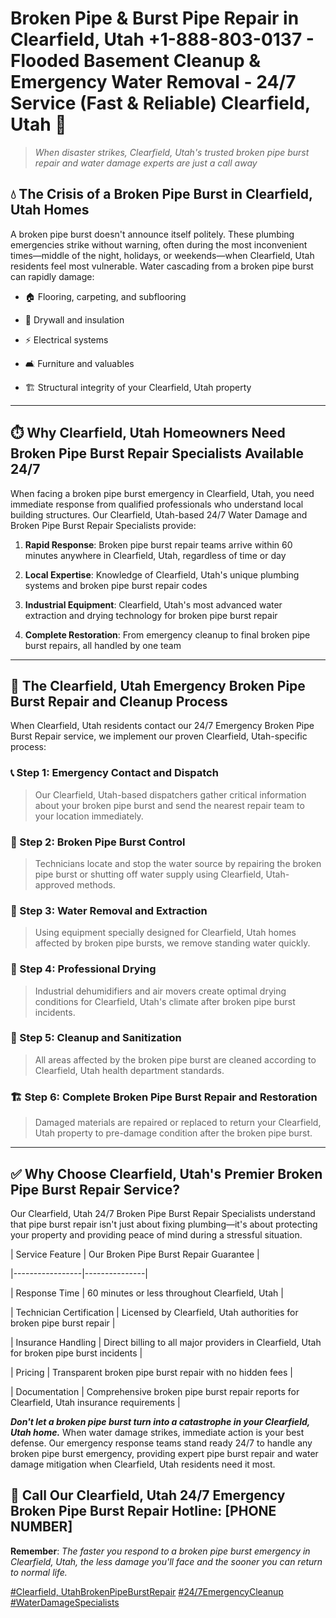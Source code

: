 # Broken Pipe & Burst Pipe Repair in Clearfield, Utah +1-888-803-0137 - Flooded Basement Cleanup & Emergency Water Removal - 24/7 Service (Fast & Reliable) Clearfield, Utah 🚨

> *When disaster strikes, Clearfield, Utah's trusted broken pipe burst repair and water damage experts are just a call away*

## 💧 The Crisis of a Broken Pipe Burst in Clearfield, Utah Homes

A broken pipe burst doesn't announce itself politely. These plumbing emergencies strike without warning, often during the most inconvenient times—middle of the night, holidays, or weekends—when Clearfield, Utah residents feel most vulnerable. Water cascading from a broken pipe burst can rapidly damage:

* 🏠 Flooring, carpeting, and subflooring
* 🧱 Drywall and insulation
* ⚡ Electrical systems
* 🛋️ Furniture and valuables
* 🏗️ Structural integrity of your Clearfield, Utah property

---

## ⏱️ Why Clearfield, Utah Homeowners Need Broken Pipe Burst Repair Specialists Available 24/7

When facing a broken pipe burst emergency in Clearfield, Utah, you need immediate response from qualified professionals who understand local building structures. Our Clearfield, Utah-based 24/7 Water Damage and Broken Pipe Burst Repair Specialists provide:

1. **Rapid Response**: Broken pipe burst repair teams arrive within 60 minutes anywhere in Clearfield, Utah, regardless of time or day
2. **Local Expertise**: Knowledge of Clearfield, Utah's unique plumbing systems and broken pipe burst repair codes
3. **Industrial Equipment**: Clearfield, Utah's most advanced water extraction and drying technology for broken pipe burst repair
4. **Complete Restoration**: From emergency cleanup to final broken pipe burst repairs, all handled by one team

---

## 🔧 The Clearfield, Utah Emergency Broken Pipe Burst Repair and Cleanup Process

When Clearfield, Utah residents contact our 24/7 Emergency Broken Pipe Burst Repair service, we implement our proven Clearfield, Utah-specific process:

### 📞 Step 1: Emergency Contact and Dispatch
> Our Clearfield, Utah-based dispatchers gather critical information about your broken pipe burst and send the nearest repair team to your location immediately.

### 🚿 Step 2: Broken Pipe Burst Control
> Technicians locate and stop the water source by repairing the broken pipe burst or shutting off water supply using Clearfield, Utah-approved methods.

### 🌊 Step 3: Water Removal and Extraction
> Using equipment specially designed for Clearfield, Utah homes affected by broken pipe bursts, we remove standing water quickly.

### 💨 Step 4: Professional Drying
> Industrial dehumidifiers and air movers create optimal drying conditions for Clearfield, Utah's climate after broken pipe burst incidents.

### 🧼 Step 5: Cleanup and Sanitization
> All areas affected by the broken pipe burst are cleaned according to Clearfield, Utah health department standards.

### 🏗️ Step 6: Complete Broken Pipe Burst Repair and Restoration
> Damaged materials are repaired or replaced to return your Clearfield, Utah property to pre-damage condition after the broken pipe burst.

---

## ✅ Why Choose Clearfield, Utah's Premier Broken Pipe Burst Repair Service?

Our Clearfield, Utah 24/7 Broken Pipe Burst Repair Specialists understand that pipe burst repair isn't just about fixing plumbing—it's about protecting your property and providing peace of mind during a stressful situation.

| Service Feature | Our Broken Pipe Burst Repair Guarantee |
|-----------------|---------------|
| Response Time | 60 minutes or less throughout Clearfield, Utah |
| Technician Certification | Licensed by Clearfield, Utah authorities for broken pipe burst repair |
| Insurance Handling | Direct billing to all major providers in Clearfield, Utah for broken pipe burst incidents |
| Pricing | Transparent broken pipe burst repair with no hidden fees |
| Documentation | Comprehensive broken pipe burst repair reports for Clearfield, Utah insurance requirements |

***Don't let a broken pipe burst turn into a catastrophe in your Clearfield, Utah home.*** When water damage strikes, immediate action is your best defense. Our emergency response teams stand ready 24/7 to handle any broken pipe burst emergency, providing expert pipe burst repair and water damage mitigation when Clearfield, Utah residents need it most.

## 📱 Call Our Clearfield, Utah 24/7 Emergency Broken Pipe Burst Repair Hotline: [PHONE NUMBER]

**Remember**: *The faster you respond to a broken pipe burst emergency in Clearfield, Utah, the less damage you'll face and the sooner you can return to normal life.*

[#Clearfield, UtahBrokenPipeBurstRepair](#) [#24/7EmergencyCleanup](#) [#WaterDamageSpecialists](#)